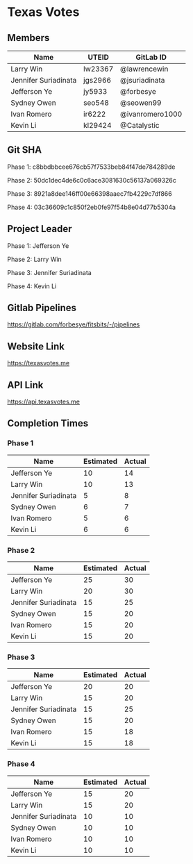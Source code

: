 # Texas Votes

## Members

| Name                 | UTEID   | GitLab ID       |
| -------------------- | ------- | --------------- |
| Larry Win            | lw23367 | @lawrencewin    |
| Jennifer Suriadinata | jgs2966 | @jsuriadinata   |
| Jefferson Ye         | jy5933  | @forbesye       |
| Sydney Owen          | seo548  | @seowen99       |
| Ivan Romero          | ir6222  | @ivanromero1000 |
| Kevin Li             | kl29424 | @Catalystic     |

## Git SHA

Phase 1: c8bbdbbcee676cb57f7533beb84f47de784289de

Phase 2: 50dc1dec4de6c0c6ace3081630c56137a069326c

Phase 3: 8921a8dee146ff00e66398aaec7fb4229c7df866

Phase 4: 03c36609c1c850f2eb0fe97f54b8e04d77b5304a

## Project Leader

Phase 1: Jefferson Ye

Phase 2: Larry Win

Phase 3: Jennifer Suriadinata

Phase 4: Kevin Li

## Gitlab Pipelines

https://gitlab.com/forbesye/fitsbits/-/pipelines

## Website Link

https://texasvotes.me

## API Link

https://api.texasvotes.me

## Completion Times

### Phase 1

| Name                 | Estimated | Actual |
| -------------------- | --------- | ------ |
| Jefferson Ye         | 10        | 14     |
| Larry Win            | 10        | 13     |
| Jennifer Suriadinata | 5         | 8      |
| Sydney Owen          | 6         | 7      |
| Ivan Romero          | 5         | 6      |
| Kevin Li             | 6         | 6      |

### Phase 2

| Name                 | Estimated | Actual |
| -------------------- | --------- | ------ |
| Jefferson Ye         | 25        | 30     |
| Larry Win            | 20        | 30     |
| Jennifer Suriadinata | 15        | 25     |
| Sydney Owen          | 15        | 20     |
| Ivan Romero          | 15        | 20     |
| Kevin Li             | 15        | 20     |

### Phase 3

| Name                 | Estimated | Actual |
| -------------------- | --------- | ------ |
| Jefferson Ye         | 20        | 20     |
| Larry Win            | 15        | 20     |
| Jennifer Suriadinata | 15        | 25     |
| Sydney Owen          | 15        | 20     |
| Ivan Romero          | 15        | 18     |
| Kevin Li             | 15        | 18     |

### Phase 4

| Name                 | Estimated | Actual |
| -------------------- | --------- | ------ |
| Jefferson Ye         | 15        | 20     |
| Larry Win            | 15        | 20     |
| Jennifer Suriadinata | 10        | 10     |
| Sydney Owen          | 10        | 10     |
| Ivan Romero          | 10        | 10     |
| Kevin Li             | 10        | 10     |
